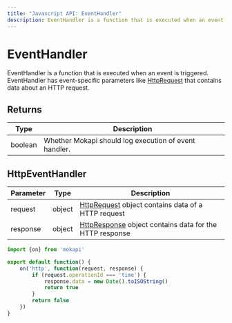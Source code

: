```yaml
---
title: "Javascript API: EventHandler"
description: EventHandler is a function that is executed when an event is triggered.
---
```

# EventHandler

EventHandler is a function that is executed when an event is triggered.
EventHandler has event-specific parameters like [HttpRequest](/docs/javascript-api/mokapi/httprequest.md)
that contains data about an HTTP request.

## Returns

| Type    | Description                                           |
|---------|-------------------------------------------------------|
| boolean | Whether Mokapi should log execution of event handler. |

## HttpEventHandler

| Parameter | Type   | Description                                                                                            |
|-----------|--------|--------------------------------------------------------------------------------------------------------|
| request   | object | [HttpRequest](/docs/javascript-api/mokapi/httprequest.md) object contains data of a HTTP request       |
| response  | object | [HttpResponse](/docs/javascript-api/mokapi/httpresponse.md) object contains data for the HTTP response |

```javascript
import {on} from 'mokapi'

export default function() {
    on('http', function(request, response) {
        if (request.operationId === 'time') {
            response.data = new Date().toISOString()
            return true
        }
        return false
    })
}
```